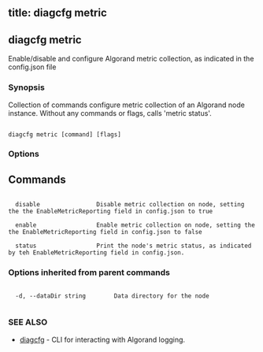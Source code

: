 title: diagcfg metric
---
## diagcfg metric



Enable/disable and configure Algorand metric collection, as indicated in the config.json file



### Synopsis



Collection of commands configure metric collection of an Algorand node instance.
Without any commands or flags, calls 'metric status'.


```

diagcfg metric [command] [flags]

```



### Options

## Commands

```

  disable                Disable metric collection on node, setting the the EnableMetricReporting field in config.json to true

  enable                 Enable metric collection on node, setting the the EnableMetricReporting field in config.json to false

  status                 Print the node's metric status, as indicated by teh EnableMetricReporting field in config.json.

```


### Options inherited from parent commands



```

  -d, --dataDir string        Data directory for the node


```



### SEE ALSO



* [diagcfg](../../diagcfg/diagcfg/)	 - CLI for interacting with Algorand logging.

